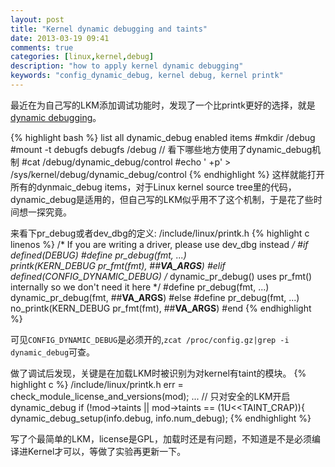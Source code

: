 ```yaml
---
layout: post
title: "Kernel dynamic debugging and taints"
date: 2013-03-19 09:41
comments: true
categories: [linux,kernel,debug]
description: "how to apply kernel dynamic debugging" 
keywords: "config_dynamic_debug, kernel debug, kernel printk" 
---
```

最近在为自己写的LKM添加调试功能时，发现了一个比printk更好的选择，就是[dynamic debugging](http://lwn.net/Articles/434833/)。

{% highlight bash %}
list all dynamic_debug enabled items
#mkdir /debug
#mount -t debugfs debugfs /debug
// 看下哪些地方使用了dynamic_debug机制
#cat /debug/dynamic_debug/control
#echo ' +p' > /sys/kernel/debug/dynamic_debug/control
{% endhighlight %}
这样就能打开所有的dynmaic_debug items，对于Linux kernel source tree里的代码，dynamic_debug是适用的，但自己写的LKM似乎用不了这个机制，于是花了些时间想一探究竟。

来看下pr_debug或者dev_dbg的定义:
/include/linux/printk.h 
{% highlight c linenos %}
/* If you are writing a driver, please use dev_dbg instead */
#if defined(DEBUG)
#define pr_debug(fmt, ...) \
        printk(KERN_DEBUG pr_fmt(fmt), ##__VA_ARGS__)
#elif defined(CONFIG_DYNAMIC_DEBUG)
/* dynamic_pr_debug() uses pr_fmt() internally so we don't need it here */
#define pr_debug(fmt, ...) \
        dynamic_pr_debug(fmt, ##__VA_ARGS__)
#else
#define pr_debug(fmt, ...) \
        no_printk(KERN_DEBUG pr_fmt(fmt), ##__VA_ARGS__)
#end
{% endhighlight %}

可见`CONFIG_DYNAMIC_DEBUG`是必须开的,`zcat /proc/config.gz|grep -i dynamic_debug`可查。

做了调试后发现，关键是在加载LKM时被识别为对kernel有taint的模块。
{% highlight c %}
/include/linux/printk.h
err = check_module_license_and_versions(mod);
...
// 只对安全的LKM开启dynamic_debug
if (!mod->taints || mod->taints == (1U<<TAINT_CRAP)){
    dynamic_debug_setup(info.debug, info.num_debug);
{% endhighlight %}

写了个最简单的LKM，license是GPL，加载时还是有问题，不知道是不是必须编译进Kernel才可以，等做了实验再更新一下。



